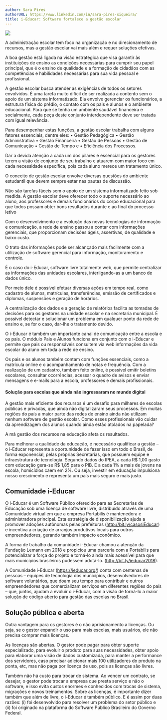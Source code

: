 ```yaml
---
author: Sara Pires
authorURL: https://www.linkedin.com/in/sara-pires-siqueira/
title: i-Educar: Software fortalece a gestão escolar
---
```


![](https://uploaddeimagens.com.br/images/004/727/119/original/banner_blog.png?1706637398)

A administração escolar tem foco na organização e no direcionamento de recursos, mas a gestão escolar vai mais além e requer soluções efetivas.

A boa gestão está ligada na visão estratégica que visa garantir às instituições de ensino as condições necessárias para cumprir seu papel principal, que é o ensino de qualidade e a formação de cidadãos com as competências e habilidades necessárias para sua vida pessoal e profissional.

<!--truncate-->

A gestão escolar busca atender as exigências de todos os setores envolvidos. É uma tarefa muito difícil de ser realizada a contento sem o apoio de um sistema informatizado. Ela envolve gerenciar os funcionários, a estrutura física do prédio, o contato com os pais e alunos e o ambiente educacional. Para que se tenha um ambiente saudável financeira e socialmente, cada peça deste conjunto interdependente deve ser tratada com igual relevância.

Para desempenhar estas funções, a gestão escolar trabalha com alguns fatores essenciais, dentre eles:
• Gestão Pedagógica
• Gestão Administrativa
• Gestão Financeira
• Gestão de Pessoas
• Gestão de Comunicação
• Gestão de Tempo e
• Eficiência dos Processos.

Dar a devida atenção a cada um dos pilares é essencial para os gestores terem a visão de conjunto de seu trabalho e atuarem com maior foco em cada necessidade específica, pois cada aluno merece um tratamento único.

O conceito de gestão escolar envolve diversas questões do ambiente estudantil que devem sempre estar nas pautas de discussão.

Não são tarefas fáceis sem o apoio de um sistema informatizado feito sob medida. A gestão escolar deve oferecer todo o suporte necessário ao aluno, aos professores e demais funcionários do corpo educacional para que todos possam obter bons resultados durante e ao final do processo letivo

Com o desenvolvimento e a evolução das novas tecnologias de informação e comunicação, a rede de ensino passou a contar com informações gerenciais, que proporcionam decisões ágeis, assertivas, de qualidade e baixo custo.

O trato das informações pode ser alcançado mais facilmente com a utilização de software gerencial para informação, monitoramento e controle.

É o caso do i-Educar, software livre totalmente web, que permite centralizar as informações das unidades escolares, interligando-as a um banco de dados único. 

Por meio dele é possível efetuar diversas ações em tempo real, como cadastro de alunos, matrículas, transferências, emissão de certificados e diplomas, suspensões e geração de horários.

A centralização dos dados e a geração de relatórios facilita as tomadas de decisões para os gestores na unidade escolar e na secretaria municipal. É possível detectar e solucionar um problema em qualquer ponto da rede de ensino e, se for o caso, dar-lhe o tratamento devido.

O i-Educar é também um importante canal de comunicação entre a escola e os pais. O módulo Pais e Alunos funciona em conjunto com o i-Educar e permite que pais ou responsáveis consultem via web informações da vida escolar do aluno em toda a rede de ensino.

Os pais e os alunos também contam com funções essenciais, como a matrícula online e o acompanhamento de notas e frequência. Com a realização de um cadastro, também feito online, é possível emitir boletins escolares, consultar ocorrências, acessar o quadro de avisos e enviar mensagens e e-mails para a escola, professores e demais profissionais.

#### Solução para escolas que ainda não ingressaram no mundo digital

A gestão mais eficiente dos recursos é um desafio para milhares de escolas públicas e privadas, que ainda não digitalizaram seus processos. Em muitas regiões do país a maior parte das redes de ensino ainda não utilizam nenhum software de gestão escolar. Como esses profissionais vão cuidar da aprendizagem dos alunos quando ainda estão atolados na papelada?

A má gestão dos recursos na educação afeta os resultados.

Para melhorar a qualidade da educação, é necessário qualificar a gestão – o i-Educar representa a oportunidade de fazer isso em todo o Brasil, de forma exponencial, pelas próprias Secretarias, que possuem equipe e infraestrutura de tecnologia.
Segundo dados do IPEA, a cada R$ 1,00 gasto com educação gera-se R$ 1,85 para o PIB. E a cada 1% a mais de jovens na escola, homicídios caem em 2%. Ou seja, investir em educação impulsiona nosso crescimento e representa um país mais seguro e mais justo.

## Comunidade i-Educar

O i-Educar é um Software Público oferecido para as Secretarias de Educação sob uma licença de software livre, distribuído através de uma Comunidade virtual em que a empresa Portabilis é mantenedora e administradora principal. Esta estratégia de disponibilização ajuda a promover adoções autônomas pelas prefeituras (http://bit.ly/casosiEducar) e incentiva a criação de arranjos produtivos locais para outros empreendedores, gerando também impacto econômico.

A forma de trabalho da comunidade i-Educar chamou a atenção da Fundação Lemann em 2018 e propiciou uma parceria com a Portabilis para potencializar a força do projeto e torná-lo ainda mais acessível para que mais municípios brasileiros pudessem adotá-lo. (http://bit.ly/ieducar2018).

A Comunidade i-Educar (https://ieducar.org/) conta com centenas de pessoas – equipes de tecnologia dos municípios, desenvolvedores de software voluntários, que doam seu tempo para contribuir e outros empreendedores que comercializam serviços em diferentes regiões do país – que, juntos, ajudam a evoluir o i-Educar, com a visão de torná-lo a maior solução de código aberto para gestão das escolas no Brasil.

## Solução pública e aberta

Outra vantagem para os gestores é o não aprisionamento a licenças. Ou seja, se o gestor expandir o uso para mais escolas, mais usuários, ele não precisa comprar mais licenças.

As licenças são abertas. O gestor pode pagar para obter suporte especializado, para evoluir o produto para suas necessidades, obter apoio para elaborar uma visão de dados customizada, para manter a performance dos servidores, caso precisar adicionar mais 100 utilizadores do produto na ponta, etc, mas não paga por licença de uso, pois as licenças são livres.

Também não há custo para trocar de sistema. Ao vencer um contrato, se desejar, o gestor pode trocar a empresa que presta serviço e não o software, e isso evita custos enormes e conhecidos com trocas de sistema, migrações e novos treinamentos.
Sobre as licenças, é importante dizer também que além de livre, o i-Educar é também público. E é assim por duas razões: (i) foi desenvolvido para resolver um problema do setor público e (ii) foi originado na plataforma do Software Público Brasileiro do Governo Federal.
